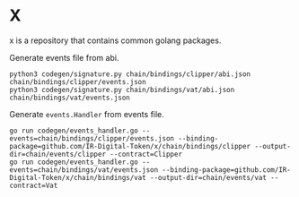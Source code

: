 # X

x is a repository that contains common golang packages.

Generate events file from abi.
```shell
python3 codegen/signature.py chain/bindings/clipper/abi.json chain/bindings/clipper/events.json
python3 codegen/signature.py chain/bindings/vat/abi.json chain/bindings/vat/events.json
```
Generate `events.Handler` from events file.
```shell
go run codegen/events_handler.go --events=chain/bindings/clipper/events.json --binding-package=github.com/IR-Digital-Token/x/chain/bindings/clipper --output-dir=chain/events/clipper --contract=Clipper
go run codegen/events_handler.go --events=chain/bindings/vat/events.json --binding-package=github.com/IR-Digital-Token/x/chain/bindings/vat --output-dir=chain/events/vat --contract=Vat
```